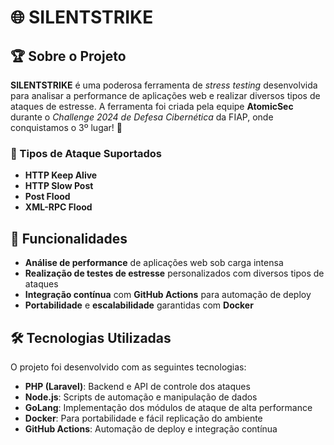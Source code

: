 # 🌐 SILENTSTRIKE

## 🏆 Sobre o Projeto

**SILENTSTRIKE** é uma poderosa ferramenta de *stress testing* desenvolvida para analisar a performance de aplicações web e realizar diversos tipos de ataques de estresse. A ferramenta foi criada pela equipe **AtomicSec** durante o *Challenge 2024 de Defesa Cibernética* da FIAP, onde conquistamos o 3º lugar! 🥉

### 🚀 Tipos de Ataque Suportados

- **HTTP Keep Alive**
- **HTTP Slow Post**
- **Post Flood**
- **XML-RPC Flood**

## 🔧 Funcionalidades

- **Análise de performance** de aplicações web sob carga intensa
- **Realização de testes de estresse** personalizados com diversos tipos de ataques
- **Integração contínua** com **GitHub Actions** para automação de deploy
- **Portabilidade** e **escalabilidade** garantidas com **Docker**

## 🛠️ Tecnologias Utilizadas

O projeto foi desenvolvido com as seguintes tecnologias:

- **PHP (Laravel)**: Backend e API de controle dos ataques
- **Node.js**: Scripts de automação e manipulação de dados
- **GoLang**: Implementação dos módulos de ataque de alta performance
- **Docker**: Para portabilidade e fácil replicação do ambiente
- **GitHub Actions**: Automação de deploy e integração contínua


